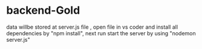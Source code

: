 # backend-Gold

data willbe stored at server.js file , 
open file in vs coder and install all dependencies by "npm install",
next run start the server by using "nodemon server.js"
